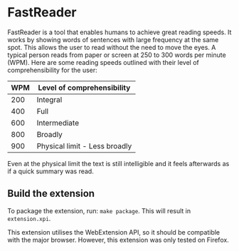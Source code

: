 # FastReader
FastReader is a tool that enables humans to achieve great reading speeds. It works by showing words of sentences with large frequency at the same spot. This allows the user to read without the need to move the eyes. A typical person reads from paper or screen at 250 to 300 words per minute (WPM). Here are some reading speeds outlined with their level of comprehensibility for the user:

| WPM | Level of comprehensibility      |
| --- | --------------------------      |
| 200 | Integral                        |
| 400 | Full                            |
| 600 | Intermediate                    |
| 800 | Broadly                         |
| 900 | Physical limit - Less broadly   |

Even at the physical limit the text is still intelligible and it feels afterwards as if a quick summary was read.

## Build the extension
To package the extension, run: `make package`. This will result in `extension.xpi`.

This extension utilises the WebExtension API, so it should be compatible with the major browser. However, this extension was only tested on Firefox.
